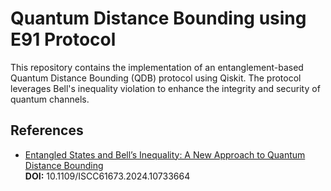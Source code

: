 # Quantum Distance Bounding using E91 Protocol

This repository contains the implementation of an entanglement-based Quantum Distance Bounding (QDB) protocol using Qiskit. The protocol leverages Bell's inequality violation to enhance the integrity and security of quantum channels.

## References

- [Entangled States and Bell’s Inequality: A New Approach to Quantum Distance Bounding](https://doi.org/10.1109/ISCC61673.2024.10733664)  
  **DOI:** 10.1109/ISCC61673.2024.10733664
